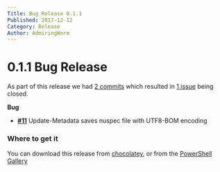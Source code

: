 ```yaml
---
Title: Bug Release 0.1.1
Published: 2017-12-12
Category: Release
Author: AdmiringWorm
---
```


# 0.1.1 Bug Release

As part of this release we had [2 commits](https://github.com/WormieCorp/Wormies-AU-Helpers/compare/0.1.0...0.1.1) which resulted in [1 issue](https://github.com/WormieCorp/Wormies-AU-Helpers/issues?milestone=3&state=closed) being closed.


__Bug__

- [__#11__](https://github.com/WormieCorp/Wormies-AU-Helpers/issues/11) Update-Metadata saves nuspec file with UTF8-BOM encoding

### Where to get it
You can download this release from [chocolatey](https://chocolatey.org/packages/wormies-au-helpers/0.1.1), or from the [PowerShell Gallery](https://www.powershellgallery.com/packages/Wormies-AU-Helpers/0.1.1)
